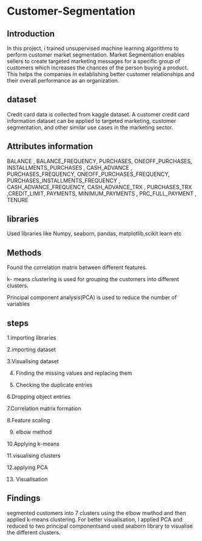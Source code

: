 # Customer-Segmentation

 ## Introduction
In this project, i trained unsupervised machine learning algorithms to perform customer market segmentation.
Market Segmentation enables sellers to create targeted marketing messages for a specific group of customers which increases the chances of the person buying a product. This helps the companies in establishing better customer relationships and their overall performance as an organization.
 ## dataset
Credit card data is collected from kaggle dataset.
A customer credit card information dataset can be applied to targeted marketing, customer segmentation, and other similar use cases in the marketing sector.
## Attributes information
BALANCE	, BALANCE_FREQUENCY,	PURCHASES, 	ONEOFF_PURCHASES, 	INSTALLMENTS_PURCHASES	, CASH_ADVANCE	, PURCHASES_FREQUENCY,	ONEOFF_PURCHASES_FREQUENCY, 	PURCHASES_INSTALLMENTS_FREQUENCY	, CASH_ADVANCE_FREQUENCY, 	CASH_ADVANCE_TRX	, PURCHASES_TRX	,CREDIT_LIMIT, 	PAYMENTS, 	MINIMUM_PAYMENTS	, PRC_FULL_PAYMENT	, TENURE
## libraries
Used libraries like Numpy, seaborn, pandas, matplotlib,scikit learn etc
## Methods
Found the correlation matrix between different features.

k- means clustering is used for grouping the customers into different clusters.

Principal component analysis(PCA) is used to reduce the number of variables 
## steps
1.importing libraries

2.importing dataset

3.Visualising dataset

4. Finding the missing values and replacing them

5. Checking the duplicate entries

6.Dropping object entries

7.Correlation matrix formation

8.Feature scaling

9. elbow method

10.Applying k-means

11.visualising clusters

12.applying PCA

13. Visualisation
## Findings
segmented customers into 7 clusters using the elbow mwthod and then applied k-means clustering.
For better visualisation, I applied PCA and reduced to two principal componentsand used seaborn library to visualise the different clusters.
